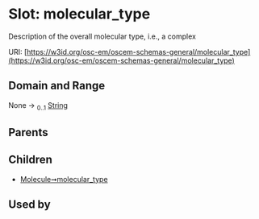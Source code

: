 
# Slot: molecular_type

Description of the overall molecular type, i.e., a complex

URI: [https://w3id.org/osc-em/oscem-schemas-general/molecular_type](https://w3id.org/osc-em/oscem-schemas-general/molecular_type)


## Domain and Range

None &#8594;  <sub>0..1</sub> [String](types/String.md)

## Parents


## Children

 *  [Molecule➞molecular_type](Molecule_molecular_type.md)

## Used by

